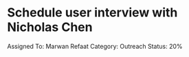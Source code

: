 # Schedule user interview with Nicholas Chen

Assigned To: Marwan Refaat
Category: Outreach
Status: 20%